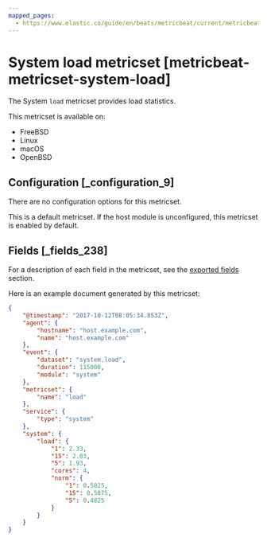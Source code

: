 ```yaml
---
mapped_pages:
  - https://www.elastic.co/guide/en/beats/metricbeat/current/metricbeat-metricset-system-load.html
---
```


# System load metricset [metricbeat-metricset-system-load]

The System `load` metricset provides load statistics.

This metricset is available on:

* FreeBSD
* Linux
* macOS
* OpenBSD


## Configuration [_configuration_9]

There are no configuration options for this metricset.

This is a default metricset. If the host module is unconfigured, this metricset is enabled by default.

## Fields [_fields_238]

For a description of each field in the metricset, see the [exported fields](/reference/metricbeat/exported-fields-system.md) section.

Here is an example document generated by this metricset:

```json
{
    "@timestamp": "2017-10-12T08:05:34.853Z",
    "agent": {
        "hostname": "host.example.com",
        "name": "host.example.com"
    },
    "event": {
        "dataset": "system.load",
        "duration": 115000,
        "module": "system"
    },
    "metricset": {
        "name": "load"
    },
    "service": {
        "type": "system"
    },
    "system": {
        "load": {
            "1": 2.33,
            "15": 2.03,
            "5": 1.93,
            "cores": 4,
            "norm": {
                "1": 0.5825,
                "15": 0.5075,
                "5": 0.4825
            }
        }
    }
}
```


